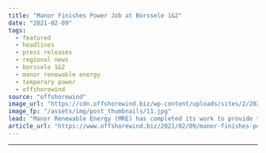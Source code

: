 ```yaml
---
title: "Manor Finishes Power Job at Borssele 1&2"
date: "2021-02-09"
tags: 
  - featured
  - headlines
  - press releases
  - regional news
  - borssele 1&2
  - manor renewable energy
  - temporary power
  - offshorewind
source: "offshorewind"
image_url: "https://cdn.offshorewind.biz/wp-content/uploads/sites/2/2021/02/09134004/Manor-Finishes-Power-Job-at-Borssele-12.jpg"
image_fp: "/assets/img/post_thumbnails/11.jpg"
lead: "Manor Renewable Energy (MRE) has completed its work to provide temporary power during the"
article_url: "https://www.offshorewind.biz/2021/02/09/manor-finishes-power-job-at-borssele-12/"
---
```


---
